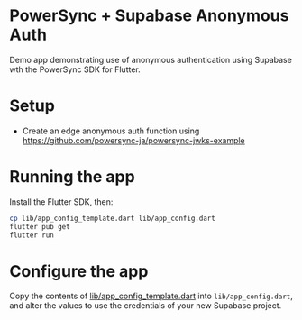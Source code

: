 # PowerSync + Supabase Anonymous Auth

Demo app demonstrating use of anonymous authentication using Supabase wth the PowerSync SDK for Flutter.

# Setup

* Create an edge anonymous auth function using <https://github.com/powersync-ja/powersync-jwks-example>

# Running the app

Install the Flutter SDK, then:

```sh
cp lib/app_config_template.dart lib/app_config.dart
flutter pub get
flutter run
```

# Configure the app

Copy the contents of  [lib/app_config_template.dart](./lib/app_config_template.dart) into `lib/app_config.dart`, and alter the values to use the credentials of your new Supabase project.
